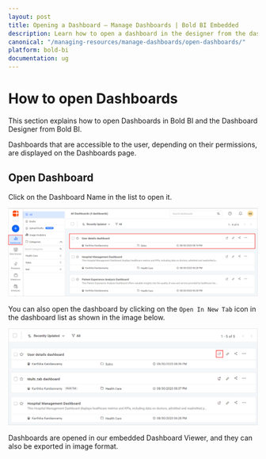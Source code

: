 ```yaml
---
layout: post
title: Opening a Dashboard – Manage Dashboards | Bold BI Embedded
description: Learn how to open a dashboard in the designer from the dashboard listing that is accessible to you in Bold BI Embedded.
canonical: "/managing-resources/manage-dashboards/open-dashboards/" 
platform: bold-bi
documentation: ug
---
```


# How to open Dashboards

This section explains how to open Dashboards in Bold BI and the Dashboard Designer from Bold BI.

Dashboards that are accessible to the user, depending on their permissions, are displayed on the Dashboards page.

## Open Dashboard

Click on the Dashboard Name in the list to open it.

![Manage Dashboards](/static/assets/managing-resources/manage-dashboards/images/manage-Dashboards.png#width=65%)

You can also open the dashboard by clicking on the `Open In New Tab` icon in the dashboard list as shown in the image below.

![Open Dashboards](/static/assets/managing-resources/manage-dashboards/images/open-Dashboard-Icon.png#width=65%)

Dashboards are opened in our embedded Dashboard Viewer, and they can also be exported in image format.